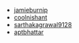 * [jamieburnip](https://github.com/jamieburnip)
* [coolnishant](https://github.com/coolnishant)
* [sarthakagrawal9128](https://github.com/sarthakagrawal9128)
* [aptbhattar](https://github.com/aptbhattar)
